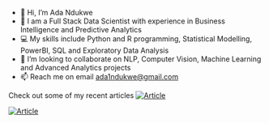 - 👋 Hi, I’m Ada Ndukwe
- 👀 I am a Full Stack Data Scientist with experience in Business Intelligence and Predictive Analytics
- 💻 My skills include Python and R programming, Statistical Modelling, PowerBI, SQL and Exploratory Data Analysis
- 💞️ I’m looking to collaborate on NLP, Computer Vision, Machine Learning and Advanced Analytics projects
- 📫 Reach me on email ada1ndukwe@gmail.com

Check out some of my recent articles
<a target="_blank" href="https://github-readme-medium-recent-article.vercel.app/medium/@ada1ndukwe/0"><img src="https://github-readme-medium-recent-article.vercel.app/medium/@ada1ndukwe/0" alt="Article"></a>

<a target="_blank" href="https://github-readme-medium-recent-article.vercel.app/medium/@ada1ndukwe/1"><img src="https://github-readme-medium-recent-article.vercel.app/medium/@ada1ndukwe/1" alt="Article"></a>

<!---
adapekem/adapekem is a ✨ special ✨ repository because its `README.md` (this file) appears on your GitHub profile.
You can click the Preview link to take a look at your changes.
--->
